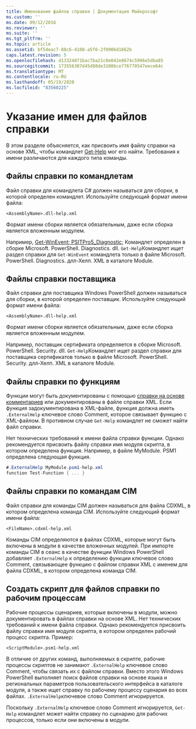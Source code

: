 ```yaml
---
title: Именование файлов справки | Документация Майкрософт
ms.custom: ''
ms.date: 09/12/2016
ms.reviewer: ''
ms.suite: ''
ms.tgt_pltfrm: ''
ms.topic: article
ms.assetid: bf54eac7-88c6-4108-a5f6-2f0906d1662b
caps.latest.revision: 5
ms.openlocfilehash: d13324871bac7ba21c0e042e8674c5996e5dba85
ms.sourcegitcommit: 173556307d45d88de31086ce776770547eece64c
ms.translationtype: MT
ms.contentlocale: ru-RU
ms.lasthandoff: 05/19/2020
ms.locfileid: "83560225"
---
```

# <a name="naming-help-files"></a>Указание имен для файлов справки

В этом разделе объясняется, как присвоить имя файлу справки на основе XML, чтобы командлет [Get-Help](/powershell/module/Microsoft.PowerShell.Core/Get-Help) мог его найти. Требования к имени различаются для каждого типа команды.

## <a name="cmdlet-help-files"></a>Файлы справки по командлетам

Файл справки для командлета C# должен называться для сборки, в которой определен командлет. Используйте следующий формат имени файла:

```
<AssemblyName>.dll-help.xml
```

Формат имени сборки является обязательным, даже если сборка является вложенным модулем.

Например, [Get-WinEvent; PSITPro5_Diagnostic;](/powershell/module/Microsoft.PowerShell.Diagnostics/Get-WinEvent) Командлет определен в сборке Microsoft. PowerShell. Diagnostics. dll. `Get-Help`Командлет ищет раздел справки для `Get-WinEvent` командлета только в файле Microsoft. PowerShell. Diagnostics. длл-Хелп. XML в каталоге Module.

## <a name="provider-help-files"></a>Файлы справки поставщика

Файл справки для поставщика Windows PowerShell должен называться для сборки, в которой определен поставщик. Используйте следующий формат имени файла:

```
<AssemblyName>.dll-help.xml
```

Формат имени сборки является обязательным, даже если сборка является вложенным модулем.

Например, поставщик сертификата определяется в сборке Microsoft. PowerShell. Security. dll. `Get-Help`Командлет ищет раздел справки для поставщика сертификатов только в файле Microsoft. PowerShell. Security. длл-Хелп. XML в каталоге Module.

## <a name="function-help-files"></a>Файлы справки по функциям

Функции могут быть документированы с помощью [справки на основе комментариев](/powershell/module/microsoft.powershell.core/about/about_comment_based_help) или документированы в файле справки XML. Если функция задокументирована в XML-файле, функция должна иметь `.ExternalHelp` ключевое слово Comment, которое связывает функцию с XML-файлом. В противном случае `Get-Help` командлет не сможет найти файл справки.

Нет технических требований к имени файла справки функции. Однако рекомендуется присвоить файлу справки имя модуля скрипта, в котором определена функция. Например, в файле MyModule. PSM1 определена следующая функция.

```csharp
#.ExternalHelp MyModule.psm1-help.xml
function Test-Function { ... }
```

## <a name="cim-command-help-files"></a>Файлы справки по командам CIM

Файл справки для команды CIM должен называться для файла CDXML, в котором определена команда CIM. Используйте следующий формат имени файла:

```
<FileName>.cdxml-help.xml
```

Команды CIM определяются в файлах CDXML, которые могут быть включены в модули в качестве вложенных модулей. При импорте команды CIM в сеанс в качестве функции Windows PowerShell добавляет `.ExternalHelp` к определению функции ключевое слово Comment, связывающее функцию с файлом справки XML с именем для файла CDXML, в котором определена команда CIM.

## <a name="script-workflow-help-files"></a>Создать скрипт для файлов справки по рабочим процессам

Рабочие процессы сценариев, которые включены в модули, можно документировать в файлах справки на основе XML. Нет технических требований к имени файла справки. Однако рекомендуется присвоить файлу справки имя модуля скрипта, в котором определен рабочий процесс скрипта. Пример:

```
<ScriptModule>.psm1-help.xml
```

В отличие от других команд, выполняемых в скрипте, рабочие процессы скриптов не занимают `.ExternalHelp` ключевое слово Comment, чтобы связать их с файлом справки. Вместо этого Windows PowerShell выполняет поиск файлов справки на основе языка и региональных параметров пользовательского интерфейса в каталоге модуля, а также ищет справку по рабочему процессу сценария во всех файлах. `.ExternalHelp`ключевое слово Comment игнорируется.

Поскольку `.ExternalHelp` ключевое слово Comment игнорируется, `Get-Help` командлет может найти справку по сценарию для рабочих процессов, только если они включены в модули.
